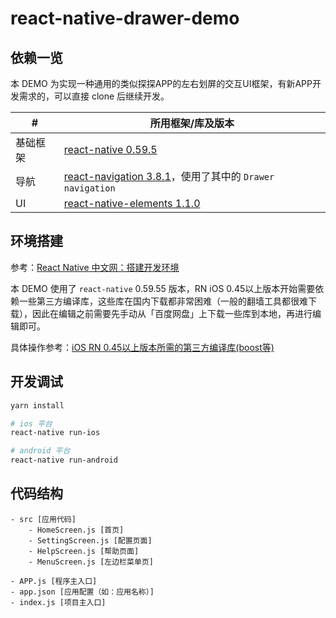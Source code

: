 # react-native-drawer-demo

## 依赖一览

本 DEMO 为实现一种通用的类似探探APP的左右划屏的交互UI框架，有新APP开发需求的，可以直接 clone 后继续开发。

| # | 所用框架/库及版本 |
| ------ | ------ |
| 基础框架 | [react-native 0.59.5](https://github.com/mochajs/mocha) |
| 导航 | [react-navigation 3.8.1](https://reactnavigation.org/en/)，使用了其中的 `Drawer navigation` |
| UI | [react-native-elements 1.1.0](https://github.com/react-native-training/react-native-elements) |

## 环境搭建

参考：[React Native 中文网：搭建开发环境](https://reactnative.cn/docs/getting-started/)

本 DEMO 使用了 `react-native` 0.59.55 版本，RN iOS 0.45以上版本开始需要依赖一些第三方编译库，这些库在国内下载都非常困难（一般的翻墙工具都很难下载），因此在编辑之前需要先手动从「百度网盘」上下载一些库到本地，再进行编辑即可。

具体操作参考：[iOS RN 0.45以上版本所需的第三方编译库(boost等)](http://bbs.reactnative.cn/topic/4301/ios-rn-0-45%E4%BB%A5%E4%B8%8A%E7%89%88%E6%9C%AC%E6%89%80%E9%9C%80%E7%9A%84%E7%AC%AC%E4%B8%89%E6%96%B9%E7%BC%96%E8%AF%91%E5%BA%93-boost%E7%AD%89)

## 开发调试

```bash
yarn install

# ios 平台
react-native run-ios

# android 平台
react-native run-android
```

## 代码结构

```
- src [应用代码]
    - HomeScreen.js [首页]
    - SettingScreen.js [配置页面]
    - HelpScreen.js [帮助页面]
    - MenuScreen.js [左边栏菜单页]
    
- APP.js [程序主入口]
- app.json [应用配置（如：应用名称）]
- index.js [项目主入口]
```
